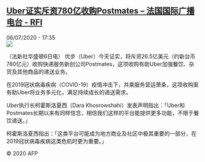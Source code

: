 <!--1594058214000-->
[Uber证实斥资780亿收购Postmates – 法国国际广播电台 - RFI](http://www.rfi.fr//cn/contenu/20200706-uber%E8%AF%81%E5%AE%9E%E6%96%A5%E8%B5%84780%E4%BA%BF%E6%94%B6%E8%B4%ADpostmates)
------

<div>06/07/2020 - 17:35</div><img src="https://s.rfi.fr/media/display/4012efaa-bfa8-11ea-ab89-005056a98db9/w:310/p:16x9/int0018b.200706233501.jpg"><div class="t-content__body u-clearfix"><div class="m-interstitial"></div><p>（法新社华盛顿6日电）    优步（Uber）今天证实，将斥资26.5亿美元（约新台币780亿元）收购快递服务新创公司Postmates，这项收购有助Uber加强餐饮、杂货及其他商品的递送业务。</p><p>    在2019冠状病毒疾病（COVID-19）疫情冲击下，共乘服务营运萧条，这项收购案有助Uber将业务多元化，满足持续成长的递送需求。</p><p>    Uber执行长柯霍斯洛夏西（Dara Khosrowshahi）发表声明指出：「Uber和Postmates长期以来有同样信念，相信我们这样的平台能提供更多功能，不限于餐饮递送。」</p><p>    柯霍斯洛夏西指出：「这类平台可能成为地方商业及社区中极其重要的一部分，在2019冠状病毒疾病这类危机时更为重要。」</p><p class="t-copyright">© 2020 AFP</p>        </div>
